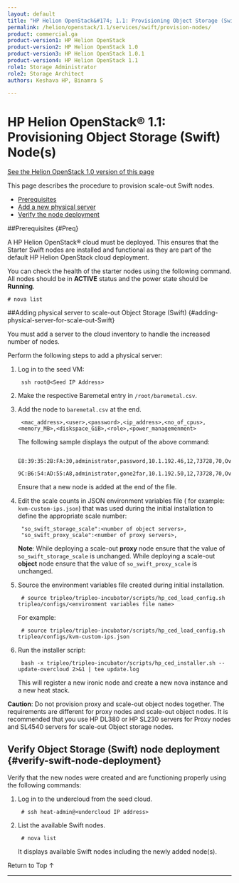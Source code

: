 ```yaml
---
layout: default
title: "HP Helion OpenStack&#174; 1.1: Provisioning Object Storage (Swift) Node(s)"
permalink: /helion/openstack/1.1/services/swift/provision-nodes/
product: commercial.ga
product-version1: HP Helion OpenStack
product-version2: HP Helion OpenStack 1.0
product-version3: HP Helion OpenStack 1.0.1
product-version4: HP Helion OpenStack 1.1
role1: Storage Administrator
role2: Storage Architect
authors: Keshava HP, Binamra S

---
```

<!--PUBLISHED-->

<script>

function PageRefresh {
onLoad="window.refresh"
}

PageRefresh();

</script>

<!--
<p style="font-size: small;"> <a href="/helion/openstack/1.1/services/object/overview/">&#9664; PREV</a> | <a href="/helion/openstack/1.1/services/overview/">&#9650; UP</a> | <a href=" /helion/openstack/1.1/services/swift/deployment/"> NEXT &#9654</a> </p>-->


# HP Helion OpenStack&#174; 1.1: Provisioning Object Storage (Swift) Node(s) 
[See the Helion OpenStack 1.0 version of this page](/helion/openstack/services/swift/provision-nodes/)

This page describes the procedure to provision scale-out Swift nodes. 
<!--
**Caution**: Do not provision proxy and scale-out object nodes together as the requirements for each are different. It is recommended that you use HP DL380 or HP SL230 servers for Proxy nodes and SL4540 servers for scale-out object storage nodes. -->

* [Prerequisites](#Preq)
* [Add a new physical server](#adding-physical-server-for-scale-out-Swift) 
* [Verify the node deployment](#verify-swift-node-deployment) 

##Prerequisites {#Preq}

A HP Helion OpenStack&#174; cloud must be deployed. This ensures that the Starter Swift nodes are installed and functional as they are part of the default HP Helion OpenStack cloud deployment.

You can check the health of the starter nodes using the following command. All nodes should be in **ACTIVE** status and the power state should be **Running**.

	# nova list

##Adding physical server to scale-out Object Storage (Swift) {#adding-physical-server-for-scale-out-Swift}

You must add a server to the cloud inventory to handle the increased number of nodes. 

Perform the following steps to add a physical server:

1. Log in to the seed VM:

		ssh root@<Seed IP Address>

2. Make the respective Baremetal entry in `/root/baremetal.csv`.   
	
3. Add the node to `baremetal.csv` at the end.

		<mac_address>,<user>,<password>,<ip_address>,<no_of_cpus>,<memory_MB>,<diskspace_GiB>,<role>,<power_managemenment>

	The following sample displays the output of the above command:

		E8:39:35:2B:FA:30,administrator,password,10.1.192.46,12,73728,70,OvercloudSOSwiftProxy,IPMI
		9C:B6:54:AD:55:A8,administrator,gone2far,10.1.192.50,12,73728,70,OvercloudSOSwiftStorage,IPMI



  	Ensure that a new node is added at the end of the file. 

3. Edit the scale counts in JSON environment variables file ( for example: `kvm-custom-ips.json`) that was used during the initial installation to define the appropriate scale number:

		"so_swift_storage_scale":<number of object servers>,
		"so_swift_proxy_scale":<number of proxy servers>,

 	**Note**: While deploying a scale-out **proxy** node ensure that the value of `so_swift_storage_scale` is unchanged. While deploying a scale-out **object** node ensure that the value of `so_swift_proxy_scale` is unchanged.

4. Source the environment variables file created during initial installation.

		# source tripleo/tripleo-incubator/scripts/hp_ced_load_config.sh tripleo/configs/<environment variables file name>

	For example:

		# source tripleo/tripleo-incubator/scripts/hp_ced_load_config.sh tripleo/configs/kvm-custom-ips.json


5. Run the installer script:

		bash -x tripleo/tripleo-incubator/scripts/hp_ced_installer.sh --update-overcloud 2>&1 | tee update.log


   This will register a new ironic node and create a new nova instance and a new heat stack.

**Caution**: Do not provision proxy and scale-out object nodes together. The requirements are different for proxy nodes and scale-out object nodes. It is recommended that you use HP DL380 or HP SL230 servers for Proxy nodes and SL4540 servers for scale-out Object storage nodes.

<!--
##Provision Object Storage (Swift) node {#provision-swift-node}

**Caution**: Do not provision proxy and scale-out object nodes together. The requirements are different for proxy nodes and scale-out object nodes. It is recommended that you use HP DL380 or HP SL230 servers for Proxy nodes and SL4540 servers for scale-out Object storage nodes. 

Perform the following steps to provision the Swift node:

1. Log in to the seed cloud.

		# ssh root@<Seed IP address>
		

2. Set the following variables in the environment variables file to configure the following values:

		"so_swift_storage_scale":<number of object servers>,
		"so_swift_proxy_scale":<number of proxy servers>,


	
 **Note**: While deploying a scale-out **proxy** node ensure that the value of `so_swift_storage_scale` is unchanged. While deploying a scale-out **object** node ensure that the value of `so_swift_proxy_scale` is unchanged.

3.Source the environment variables file created during initial installation.

	# source tripleo/tripleo-incubator/scripts/hp_ced_load_config.sh tripleo/configs/<environment variables file name>

For example:

	# source tripleo/tripleo-incubator/scripts/hp_ced_load_config.sh tripleo/configs/kvm-custom-ips.json

4.Run the installer script to update the cloud.

	# bash -x tripleo/tripleo-incubator/scripts/hp_ced_installer.sh -??-update-overcloud |& tee update_cloud.log
-->

## Verify Object Storage (Swift) node deployment {#verify-swift-node-deployment}

Verify that the new nodes were created and are functioning properly using the following commands:

1. Log in to the undercloud from the seed cloud.

		# ssh heat-admin@<undercloud IP address> 

2. List the available Swift nodes.

		# nova list

	It displays available Swift nodes including the newly added node(s).


<a href="#top" style="padding:14px 0px 14px 0px; text-decoration: none;"> Return to Top &#8593; </a>


----
